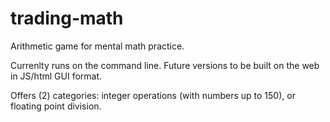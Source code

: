 # trading-math
Arithmetic game for mental math practice.

Currenlty runs on the command line. Future versions to be built on the web
in JS/html GUI format.

Offers (2) categories: integer operations (with numbers up to 150), or 
floating point division. 
